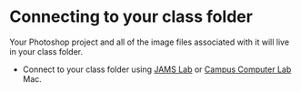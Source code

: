 # Connecting to your class folder

Your Photoshop project and all of the image files associated with it will live in your class folder.

* Connect to your class folder using [JAMS Lab](https://jjloomis.gitbooks.io/file-and-folder-management/content/connecting-in-jams-lab.html) or [Campus Computer Lab](https://jjloomis.gitbooks.io/file-and-folder-management/content/connecting-in-campus-computer-lab.html) Mac.



